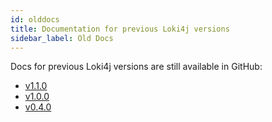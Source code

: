 ```yaml
---
id: olddocs
title: Documentation for previous Loki4j versions
sidebar_label: Old Docs
---
```


Docs for previous Loki4j versions are still available in GitHub:

- [v1.1.0](https://github.com/loki4j/loki-logback-appender/tree/ce27c319fad9fd5d881339cb6ee774558eb622a8/docs/docus/docs)
- [v1.0.0](https://github.com/loki4j/loki-logback-appender/tree/v1.0.0/docs/docus/docs)
- [v0.4.0](https://github.com/loki4j/loki-logback-appender/tree/v0.4.0/docs/docus/docs)